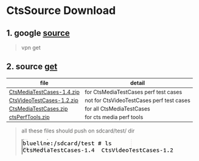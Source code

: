 # CtsSource Download

## 1. google [source](https://source.android.com/compatibility/cts/downloads#cts-media-files)

> vpn get

## 2. source [get](http://youmehe.wang/CtsSource/)

| file                                                         | detail                                    |
| ------------------------------------------------------------ | ----------------------------------------- |
| [CtsMediaTestCases-1.4.zip](http://youmehe.wang/CtsSource/CtsMediaTestCases-1.4.zip) | for CtsMediaTestCases perf test cases     |
| [CtsVideoTestCases-1.2.zip](http://youmehe.wang/CtsSource/CtsVideoTestCases-1.2.zip) | not for CtsVideoTestCases perf test cases |
| [CtsMediaTestCases.zip](http://youmehe.wang/CtsSource/CtsMediaTestCases.zip) | for all CtsMediaTestCases                 |
| [ ctsPerfTools.zip](http://youmehe.wang/CtsSource/ctsPerfTools.zip) | for cts media perf tools                  |

> all these files should push on sdcard/test/ dir
>
> ![image-20220404224255198](readme.assets/image-20220404224255198.png)


